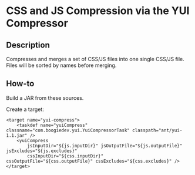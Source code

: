 # CSS and JS Compression via the YUI Compressor

## Description

Compresses and merges a set of CSS/JS files into one single CSS/JS file. Files will be sorted by names before merging.

## How-to

Build a JAR from these sources.

Create a target:

	<target name="yui-compress">
		<taskdef name="yuiCompress" classname="com.boogiedev.yui.YuiCompressorTask" classpath="ant/yui-1.1.jar" />
		<yuiCompress
			jsInputDir="${js.inputDir}" jsOutputFile="${js.outputFile}" jsExcludes="${js.excludes}"
			cssInputDir="${css.inputDir}" cssOutputFile="${css.outputFile}" cssExcludes="${css.excludes}" />
	</target>
